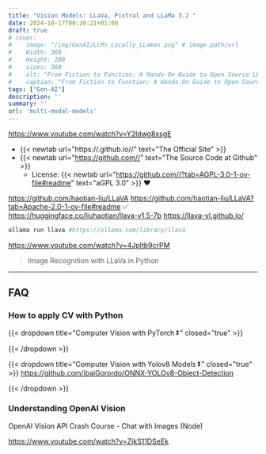 ```yaml
---
title: "Vision Models: LLaVa, Pixtral and LLaMa 3.2 "
date: 2024-10-17T00:20:21+01:00
draft: true
# cover:
#    image: "/img/GenAI/LLMs_Locally_LLamas.png" # image path/url 
#    Width: 360
#    Height: 200
#    sizes: 360
#    alt: "From Fiction to Function: A Hands-On Guide to Open Source LLM Models.." # alt text
#    caption: "From Fiction to Function: A Hands-On Guide to Open Source LLM Models." # display caption
tags: ["Gen-AI"]
description: ''
summary: ''
url: 'multi-modal-models'
---
```


https://www.youtube.com/watch?v=Y2ldwg8xsgE

* {{< newtab url="https://.github.io//" text="The  Official Site" >}}
* {{< newtab url="https://github.com//" text="The  Source Code at Github" >}}
    * License: {{< newtab url="https://github.com//?tab=AGPL-3.0-1-ov-file#readme" text="aGPL 3.0" >}} ❤️

https://github.com/haotian-liu/LLaVA
https://github.com/haotian-liu/LLaVA?tab=Apache-2.0-1-ov-file#readme ✅
https://huggingface.co/liuhaotian/llava-v1.5-7b
https://llava-vl.github.io/

```sh 
ollama run llava #https://ollama.com/library/llava
```

https://www.youtube.com/watch?v=4Jpltb9crPM

> Image Recognition with LLaVa in Python


---

## FAQ

### How to apply CV with Python

{{< dropdown title="Computer Vision with PyTorch ⏬" closed="true" >}}


{{< /dropdown >}}

{{< dropdown title="Computer Vision with Yolov8 Models ⏬" closed="true" >}}
https://github.com/ibaiGorordo/ONNX-YOLOv8-Object-Detection

{{< /dropdown >}}

### Understanding OpenAI Vision 

OpenAI Vision API Crash Course - Chat with Images (Node)


https://www.youtube.com/watch?v=ZjkS11DSeEk